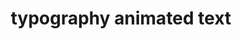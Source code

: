 ---
title: "typography animated text"
id: tag.id
permalink: "/tags/typography%20animated%20text"
videos: [1087]
---